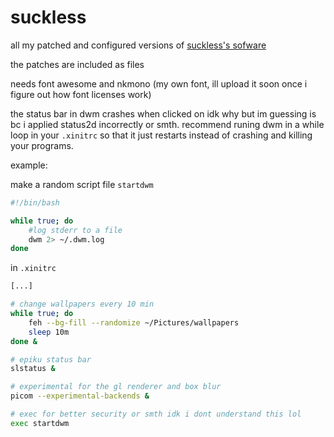 # suckless
all my patched and configured versions of [suckless's sofware](https://suckless.org/)

the patches are included as files

needs font awesome and nkmono (my own font, ill upload it soon once i figure out how font licenses work)

the status bar in dwm crashes when clicked on idk why but im guessing is bc i applied status2d incorrectly or smth.
recommend runing dwm in a while loop in your `.xinitrc` so that it just restarts instead of crashing and killing your programs.

example:

make a random script file `startdwm`
``` bash
#!/bin/bash

while true; do
    #log stderr to a file
    dwm 2> ~/.dwm.log
done
```

in `.xinitrc`
``` bash
[...]

# change wallpapers every 10 min
while true; do
    feh --bg-fill --randomize ~/Pictures/wallpapers
    sleep 10m
done &

# epiku status bar
slstatus &

# experimental for the gl renderer and box blur
picom --experimental-backends &

# exec for better security or smth idk i dont understand this lol
exec startdwm
```
